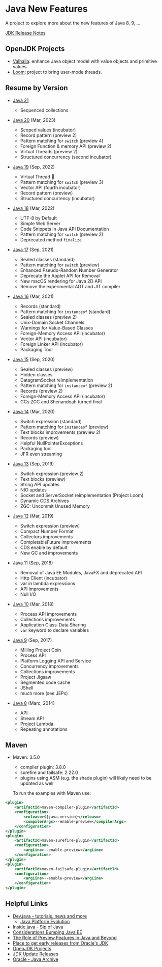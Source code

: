 # Java New Features

A project to explore more about the new features of Java 8, 9, ...

[JDK Release Notes](https://www.oracle.com/java/technologies/javase/jdk-relnotes-index.html)

## OpenJDK Projects

* [Valhalla](./projects/valhalla/): enhance Java object model with value objects and primitive values.
* [Loom](./projects/loom/): project to bring user-mode threads.

## Resume by Version

* [Java 21](java-21/)
  * Sequenced collections

* [Java 20](java-20/) (Mar, 2023)
  * Scoped values (incubator)
  * Record pattern (preview 2)
  * Pattern matching for `switch` (preview 4)
  * Foreign Function & memory API (preview 2)
  * Virtual Threads (preview 2)
  * Structured concurrency (second incubator)

* [Java 19](java-19/) (Sep, 2022)
  * Virtual Thread :rocket:
  * Pattern matching for `switch` (preview 3)
  * Vector API (fourth incubator)
  * Record pattern (preview)
  * Structured concurrency (incubator)

* [Java 18](java-18/) (Mar, 2022)
  * UTF-8 by Default
  * Simple Web Server
  * Code Snippets in Java API Documentation
  * Pattern matching for `switch` (preview 2)
  * Deprecated method `finalize`

* [Java 17](java-17/) (Sep, 2021)
  * Sealed classes (standard)
  * Pattern matching for `switch` (preview)
  * Enhanced Pseudo-Random Number Generator
  * Deprecate the Applet API for Removal
  * New macOS rendering for Java 2D API
  * Remove the experimental AOT and JIT compiler

* [Java 16](java-16/) (Mar, 2021)
  * Records (standard)
  * Pattern matching for `instanceof` (standard)
  * Sealed classes (preview 2)
  * Unix-Domain Socket Channels
  * Warnings for Value-Based Classes
  * Foreign-Memory Access API (incubator)
  * Vector API (incubator)
  * Foreign Linker API (incubator)
  * Packaging Tool

* [Java 15](java-15/) (Sep, 2020)
  * Sealed classes (preview)
  * Hidden classes
  * DatagramSocket reimplementation
  * Pattern matching for `instanceof` (preview 2)
  * Records (preview 2)
  * Foreign-Memory Access API (incubator)
  * GCs ZGC and Shenandoah turned final

* [Java 14](java-14/) (Mar, 2020)
  * Switch expression (standard)
  * Pattern matching for `instanceof` (preview)
  * Text blocks improvements (preview 2)
  * Records (preview)
  * Helpful NullPointerExceptions
  * Packaging tool
  * JFR even streaming

* [Java 13](java-13/) (Sep, 2019)
  * Switch expression (preview 2)
  * Text blocks (preview)
  * String API updates
  * NIO updates
  * Socket and ServerSocket reimplementation (Project Loom)
  * Dynamic CDS Archives
  * ZGC: Uncommit Unused Memory

* [Java 12](java-12/) (Mar, 2019)
  * Switch expression (preview)
  * Compact Number Format
  * Collectors improvements
  * CompletableFuture improvements
  * CDS enable by default
  * New GC and improvements

* [Java 11](java-11/) (Sep, 2018)
  * Removal of Java EE Modules, JavaFX and deprecated API
  * Http Client (incubator)
  * var in lambda expressions
  * API improvements
  * Null I/O

* [Java 10](java-10/) (Mar, 2018)
  * Process API improvements
  * Collections improvements
  * Application Class-Data Sharing
  * `var` keyword to declare variables

* [Java 9](java-9/) (Sep, 2017)
  * Milling Project Coin
  * Process API
  * Platform Logging API and Service
  * Concurrency improvements
  * Collections improvements
  * Project Jigsaw
  * Segmented code cache
  * JShell
  * much more (see JEPs)

* [Java 8](java-8/) (Marc, 2014)
  * API
  * Stream API
  * Project Lambda
  * Repeating annotations

## Maven

* Maven: 3.5.0
  * compiler plugin: 3.8.0
  * surefire and failsafe: 2.22.0
  * plugins using ASM (e.g. the shade plugin) will likely need to be updated as well

  To run the examples with Maven use:

```xml
<plugin>
    <artifactId>maven-compiler-plugin</artifactId>
    <configuration>
        <release>${java.version}</release>
        <compilerArgs>--enable-preview</compilerArgs>
    </configuration>
</plugin>
<plugin>
    <artifactId>maven-surefire-plugin</artifactId>
    <configuration>
        <argLine>--enable-preview</argLine>
    </configuration>
</plugin>
<plugin>
    <artifactId>maven-failsafe-plugin</artifactId>
    <configuration>
        <argLine>--enable-preview</argLine>
    </configuration>
</plugin>
```

## Helpful Links

* [Dev.java - tutorials, news and more](https://dev.java/)
  * [Java Platform Evolution](https://dev.java/evolution/)
* [Inside.java - Sip of Java](https://inside.java/2021/10/21/sip24/)
* [Considerations Bumping Java EE](https://vorozco.com/blog/2020/2020-08-21-considerations-bumping-javaee.html)
* [The Role of Preview Features in Java and Beyond](https://blogs.oracle.com/javamagazine/the-role-of-previews-in-java-14-java-15-java-16-and-beyond)
* [Place to get early releases from Oracle's JDK](https://jdk.java.net/)
* [OpenJDK Projects](https://openjdk.java.net/projects/)
* [JDK Update Releases](https://openjdk.org/projects/jdk-updates/)
* [Oracle - Java Archive](https://www.oracle.com/java/technologies/downloads/archive/#JavaSE)

